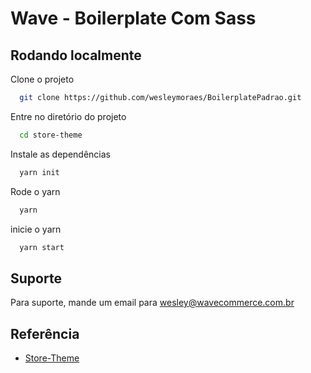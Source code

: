 
# Wave - Boilerplate Com Sass



## Rodando localmente

Clone o projeto

```bash
  git clone https://github.com/wesleymoraes/BoilerplatePadrao.git
```

Entre no diretório do projeto

```bash
  cd store-theme
```

Instale as dependências

```bash
  yarn init
```

Rode o yarn

```bash
  yarn
```
inicie o yarn

```bash
  yarn start
```


## Suporte

Para suporte, mande um email para wesley@wavecommerce.com.br 


## Referência

 - [Store-Theme](https://github.com/vtex-apps/store-theme)


